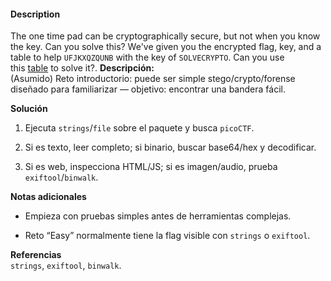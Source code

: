 #### Description

The one time pad can be cryptographically secure, but not when you know the key. Can you solve this? We've given you the encrypted flag, key, and a table to help `UFJKXQZQUNB` with the key of `SOLVECRYPTO`. Can you use this [table](https://jupiter.challenges.picoctf.org/static/1fd21547c154c678d2dab145c29f1d79/table.txt) to solve it?.
**Descripción:**  
(Asumido) Reto introductorio: puede ser simple stego/crypto/forense diseñado para familiarizar — objetivo: encontrar una bandera fácil.

**Solución**

1. Ejecuta `strings`/`file` sobre el paquete y busca `picoCTF`.
    
2. Si es texto, leer completo; si binario, buscar base64/hex y decodificar.
    
3. Si es web, inspecciona HTML/JS; si es imagen/audio, prueba `exiftool`/`binwalk`.
    

**Notas adicionales**

- Empieza con pruebas simples antes de herramientas complejas.
    
- Reto “Easy” normalmente tiene la flag visible con `strings` o `exiftool`.
    

**Referencias**  
`strings`, `exiftool`, `binwalk`.